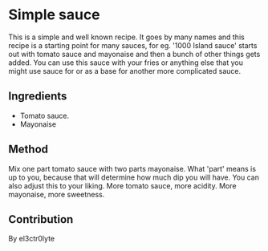 # Simple sauce

This is a simple and well known recipe. It goes by many names and this recipe is a starting point for many sauces, for eg. '1000 Island sauce' starts out with tomato sauce and mayonaise and then a bunch of other things gets added. You can use this sauce with your fries or anything else that you might use sauce for or as a base for another more complicated sauce.

## Ingredients

+ Tomato sauce.
+ Mayonaise

## Method

Mix one part tomato sauce with two parts mayonaise. What 'part' means is up to you, because that will determine how much dip you will have. You can also adjust this to your liking. More tomato sauce, more acidity. More mayonaise, more sweetness.

## Contribution

By el3ctr0lyte
